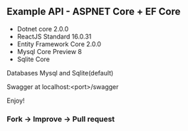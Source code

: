 ## Example API - ASPNET Core + EF Core

- Dotnet core 2.0.0
- ReactJS Standard 16.0.31
- Entity Framework Core 2.0.0
- Mysql Core Preview 8
- Sqlite Core

Databases Mysql and Sqlite(default)

Swagger at localhost:\<port\>/swagger

Enjoy!

### Fork -> Improve -> Pull request
